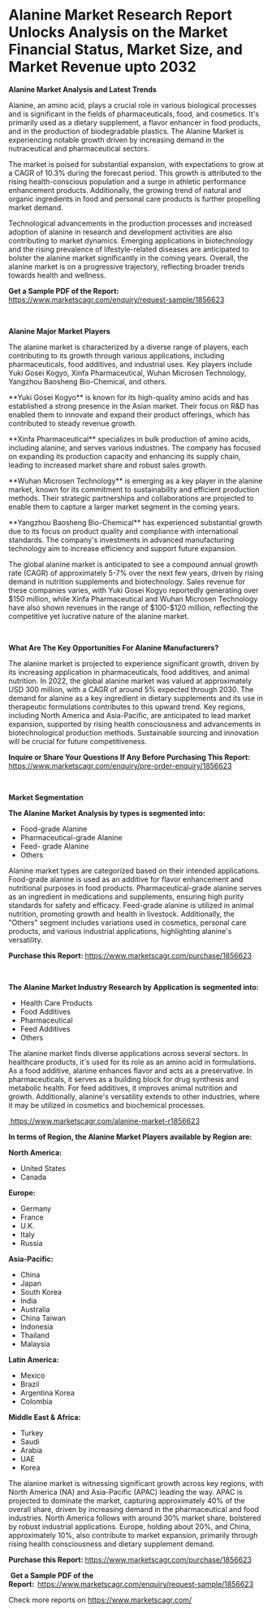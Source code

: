 <p><h1>Alanine Market Research Report Unlocks Analysis on the Market Financial Status, Market Size, and Market Revenue upto 2032</h1></p><p><strong>Alanine Market Analysis and Latest Trends</strong></p>
<p><p>Alanine, an amino acid, plays a crucial role in various biological processes and is significant in the fields of pharmaceuticals, food, and cosmetics. It's primarily used as a dietary supplement, a flavor enhancer in food products, and in the production of biodegradable plastics. The Alanine Market is experiencing notable growth driven by increasing demand in the nutraceutical and pharmaceutical sectors. </p><p>The market is poised for substantial expansion, with expectations to grow at a CAGR of 10.3% during the forecast period. This growth is attributed to the rising health-conscious population and a surge in athletic performance enhancement products. Additionally, the growing trend of natural and organic ingredients in food and personal care products is further propelling market demand. </p><p>Technological advancements in the production processes and increased adoption of alanine in research and development activities are also contributing to market dynamics. Emerging applications in biotechnology and the rising prevalence of lifestyle-related diseases are anticipated to bolster the alanine market significantly in the coming years. Overall, the alanine market is on a progressive trajectory, reflecting broader trends towards health and wellness.</p></p>
<p><strong>Get a Sample PDF of the Report:&nbsp;</strong> <a href="https://www.marketscagr.com/enquiry/request-sample/1856623?utm_campaign=1998&utm_medium=2&utm_source=Github&utm_content=ia&utm_term=30012025&utm_id=alanine">https://www.marketscagr.com/enquiry/request-sample/1856623</a></p>
<p>&nbsp;</p>
<p><strong>Alanine Major Market Players</strong></p>
<p><p>The alanine market is characterized by a diverse range of players, each contributing to its growth through various applications, including pharmaceuticals, food additives, and industrial uses. Key players include Yuki Gosei Kogyo, Xinfa Pharmaceutical, Wuhan Microsen Technology, Yangzhou Baosheng Bio-Chemical, and others.</p><p>**Yuki Gosei Kogyo** is known for its high-quality amino acids and has established a strong presence in the Asian market. Their focus on R&D has enabled them to innovate and expand their product offerings, which has contributed to steady revenue growth.</p><p>**Xinfa Pharmaceutical** specializes in bulk production of amino acids, including alanine, and serves various industries. The company has focused on expanding its production capacity and enhancing its supply chain, leading to increased market share and robust sales growth.</p><p>**Wuhan Microsen Technology** is emerging as a key player in the alanine market, known for its commitment to sustainability and efficient production methods. Their strategic partnerships and collaborations are projected to enable them to capture a larger market segment in the coming years.</p><p>**Yangzhou Baosheng Bio-Chemical** has experienced substantial growth due to its focus on product quality and compliance with international standards. The company's investments in advanced manufacturing technology aim to increase efficiency and support future expansion.</p><p>The global alanine market is anticipated to see a compound annual growth rate (CAGR) of approximately 5-7% over the next few years, driven by rising demand in nutrition supplements and biotechnology. Sales revenue for these companies varies, with Yuki Gosei Kogyo reportedly generating over $150 million, while Xinfa Pharmaceutical and Wuhan Microsen Technology have also shown revenues in the range of $100-$120 million, reflecting the competitive yet lucrative nature of the alanine market.</p></p>
<p>&nbsp;</p>
<p><strong>What Are The Key Opportunities For Alanine Manufacturers?</strong></p>
<p><p>The alanine market is projected to experience significant growth, driven by its increasing application in pharmaceuticals, food additives, and animal nutrition. In 2022, the global alanine market was valued at approximately USD 300 million, with a CAGR of around 5% expected through 2030. The demand for alanine as a key ingredient in dietary supplements and its use in therapeutic formulations contributes to this upward trend. Key regions, including North America and Asia-Pacific, are anticipated to lead market expansion, supported by rising health consciousness and advancements in biotechnological production methods. Sustainable sourcing and innovation will be crucial for future competitiveness.</p></p>
<p><strong>Inquire or Share Your Questions If Any Before Purchasing This Report:</strong> <a href="https://www.marketscagr.com/enquiry/pre-order-enquiry/1856623?utm_campaign=1998&utm_medium=2&utm_source=Github&utm_content=ia&utm_term=30012025&utm_id=alanine">https://www.marketscagr.com/enquiry/pre-order-enquiry/1856623</a></p>
<p>&nbsp;</p>
<p><strong>Market Segmentation</strong></p>
<p><strong>The Alanine Market Analysis by types is segmented into:</strong></p>
<p><ul><li>Food-grade Alanine</li><li>Pharmaceutical-grade Alanine</li><li>Feed- grade Alanine</li><li>Others</li></ul></p>
<p><p>Alanine market types are categorized based on their intended applications. Food-grade alanine is used as an additive for flavor enhancement and nutritional purposes in food products. Pharmaceutical-grade alanine serves as an ingredient in medications and supplements, ensuring high purity standards for safety and efficacy. Feed-grade alanine is utilized in animal nutrition, promoting growth and health in livestock. Additionally, the "Others" segment includes variations used in cosmetics, personal care products, and various industrial applications, highlighting alanine's versatility.</p></p>
<p><strong>Purchase this Report:&nbsp;</strong><a href="https://www.marketscagr.com/purchase/1856623?utm_campaign=1998&utm_medium=2&utm_source=Github&utm_content=ia&utm_term=30012025&utm_id=alanine">https://www.marketscagr.com/purchase/1856623</a></p>
<p>&nbsp;</p>
<p><strong>The Alanine Market Industry Research by Application is segmented into:</strong></p>
<p><ul><li>Health Care Products</li><li>Food Additives</li><li>Pharmaceutical</li><li>Feed Additives</li><li>Others</li></ul></p>
<p><p>The alanine market finds diverse applications across several sectors. In healthcare products, it's used for its role as an amino acid in formulations. As a food additive, alanine enhances flavor and acts as a preservative. In pharmaceuticals, it serves as a building block for drug synthesis and metabolic health. For feed additives, it improves animal nutrition and growth. Additionally, alanine's versatility extends to other industries, where it may be utilized in cosmetics and biochemical processes.</p></p>
<p><a href="https://www.marketscagr.com/alanine-market-r1856623?utm_campaign=1998&utm_medium=2&utm_source=Github&utm_content=ia&utm_term=30012025&utm_id=alanine">&nbsp;https://www.marketscagr.com/alanine-market-r1856623</a></p>
<p><strong>In terms of Region, the Alanine Market Players available by Region are:</strong></p>
<p>
    <p> <strong> North America: </strong>
        <ul>
            <li>United States</li>
            <li>Canada</li>
        </ul>
        </p> 
    <p> <strong> Europe: </strong>
        <ul>
            <li>Germany</li>
            <li>France</li>
            <li>U.K.</li>
            <li>Italy</li>
            <li>Russia</li>
        </ul>
        </p> 
    <p> <strong> Asia-Pacific: </strong>
        <ul>
            <li>China</li>
            <li>Japan</li>
            <li>South Korea</li>
            <li>India</li>
            <li>Australia</li>
            <li>China Taiwan</li>
            <li>Indonesia</li>
            <li>Thailand</li>
            <li>Malaysia</li>
        </ul>
        </p> 
    <p> <strong> Latin America: </strong>
        <ul>
            <li>Mexico</li>
            <li>Brazil</li>
            <li>Argentina Korea</li>
            <li>Colombia</li>
        </ul>
        </p> 
    <p> <strong> Middle East & Africa: </strong>
        <ul>
            <li>Turkey</li>
            <li>Saudi</li>
            <li>Arabia</li>
            <li>UAE</li>
            <li>Korea</li>
        </ul>
    </p>
    </p>
<p><p>The alanine market is witnessing significant growth across key regions, with North America (NA) and Asia-Pacific (APAC) leading the way. APAC is projected to dominate the market, capturing approximately 40% of the overall share, driven by increasing demand in the pharmaceutical and food industries. North America follows with around 30% market share, bolstered by robust industrial applications. Europe, holding about 20%, and China, approximately 10%, also contribute to market expansion, primarily through rising health consciousness and dietary supplement demand.</p></p>
<p><strong>Purchase this Report: </strong><a href="https://www.marketscagr.com/purchase/1856623?utm_campaign=1998&utm_medium=2&utm_source=Github&utm_content=ia&utm_term=30012025&utm_id=alanine">https://www.marketscagr.com/purchase/1856623</a></p>
<p>&nbsp;<strong>Get a Sample PDF of the Report:&nbsp;&nbsp;</strong><a href="https://www.marketscagr.com/enquiry/request-sample/1856623?utm_campaign=1998&utm_medium=2&utm_source=Github&utm_content=ia&utm_term=30012025&utm_id=alanine">https://www.marketscagr.com/enquiry/request-sample/1856623</a></p>
<p><strong></strong></p>
<p>Check more reports on <a href="https://www.marketscagr.com/?utm_campaign=1998&utm_medium=2&utm_source=Github&utm_content=ia&utm_term=30012025&utm_id=alanine">https://www.marketscagr.com/</a></p>